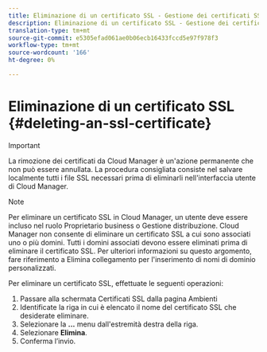 ```yaml
---
title: Eliminazione di un certificato SSL - Gestione dei certificati SSL
description: Eliminazione di un certificato SSL - Gestione dei certificati SSL
translation-type: tm+mt
source-git-commit: e5305efad061ae0b06ecb16433fccd5e97f978f3
workflow-type: tm+mt
source-wordcount: '166'
ht-degree: 0%

---
```



# Eliminazione di un certificato SSL {#deleting-an-ssl-certificate}

>[!IMPORTANT]
>La rimozione dei certificati da Cloud Manager è un&#39;azione permanente che non può essere annullata. La procedura consigliata consiste nel salvare localmente tutti i file SSL necessari prima di eliminarli nell&#39;interfaccia utente di Cloud Manager.

>[!NOTE]
>Per eliminare un certificato SSL in Cloud Manager, un utente deve essere incluso nel ruolo Proprietario business o Gestione distribuzione. Cloud Manager non consente di eliminare un certificato SSL a cui sono associati uno o più domini.  Tutti i domini associati devono essere eliminati prima di eliminare il certificato SSL. Per ulteriori informazioni su questo argomento, fare riferimento a Elimina collegamento per l&#39;inserimento di nomi di dominio personalizzati.

Per eliminare un certificato SSL, effettuate le seguenti operazioni:

1. Passare alla schermata Certificati SSL dalla pagina Ambienti
1. Identificate la riga in cui è elencato il nome del certificato SSL che desiderate eliminare.
1. Selezionare la **...** menu dall&#39;estremità destra della riga.
1. Selezionare **Elimina**.
1. Conferma l’invio.
